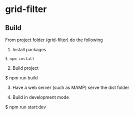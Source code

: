 # grid-filter

## Build

From project folder (grid-filter) do the following

1) Install packages

```
$ npm install
```

2) Build project

  $ npm run build

3) Have a web server (such as MAMP) serve the dist folder

4) Build in development mode

  $ npm run start:dev
